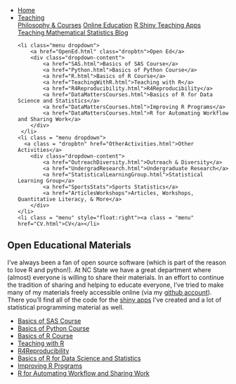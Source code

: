 
<head>
  <link rel="stylesheet" href="../css/styles.css">
</head>

<ul class = "menu">
    <li class = "menu"><a class = "menu" href="../index.html">Home</a></li>
    <li class="menu dropdown">
        <a href="Teaching.html" class="dropbtn">Teaching</a>
        <div class="dropdown-content">
            <a href="PhilosophyCourses.html">Philosophy & Courses</a>
            <a href="Online.html">Online Education</a>
            <a href="ShinyApps.html">R Shiny Teaching Apps</a>
            <a href="MathStat.html">Teaching Mathematical Statistics Blog</a>
        </div>
     </li>
    
    <li class="menu dropdown">
        <a href="OpenEd.html" class="dropbtn">Open Ed</a>
        <div class="dropdown-content">
            <a href="SAS.html">Basics of SAS Course</a>
            <a href="Python.html">Basics of Python Course</a>
            <a href="R.html">Basics of R Course</a>
            <a href="TeachingWithR.html">Teaching with R</a>
            <a href="R4Reproducibility.html">R4Reproducibility</a>
            <a href="DataMattersCourses.html">Basics of R for Data Science and Statistics</a>
            <a href="DataMattersCourses.html">Improving R Programs</a>
            <a href="DataMattersCourses.html">R for Automating Workflow and Sharing Work</a>
        </div>
     </li>
    <li class = "menu dropdown">
      <a class = "dropbtn" href="OtherActivities.html">Other Activities</a>
        <div class="dropdown-content">
            <a href="OutreachDiversity.html">Outreach & Diversity</a>
            <a href="UndergradResearch.html">Undergraduate Research</a>
            <a href="StatisticalLearningGroup.html">Statistical Learning Group</a>
            <a href="SportsStats">Sports Statistics</a>
            <a href="ArticlesWorkshops">Articles, Workshops, Quantitative Literacy, & More</a>
        </div>
    </li>
    <li class = "menu" style="float:right"><a class = "menu" href="CV.html">CV</a></li>
</ul>

<br style = "display: block; content: ''; margin-top: 10; ">


## Open Educational Materials

I’ve always been a fan of open source software (which is part of the
reason to love R and python!). At NC State we have a great department
where (almost) everyone is willing to share their materials. In an
effort to continue the tradition of sharing and helping to educate
everyone, I’ve tried to make many of my materials freely accessible
online (via my
<a href = "https://github.com/jbpost2?tab=repositories" target = "_blank">github
account</a>). There you’ll find all of the code for the [shiny
apps](ShinyApps.html) I’ve created and a lot of statistical programming
material as well.

- <a href="SAS.html">Basics of SAS Course</a>
- <a href="Python.html">Basics of Python Course</a>
- <a href="R.html">Basics of R Course</a>
- <a href="TeachingWithR.html">Teaching with R</a>
- <a href="R4Reproducibility.html">R4Reproducibility</a>
- <a href="DataMattersCourses.html">Basics of R for Data Science and
  Statistics</a>
- <a href="DataMattersCourses.html">Improving R Programs</a>
- <a href="DataMattersCourses.html">R for Automating Workflow and
  Sharing Work</a>
